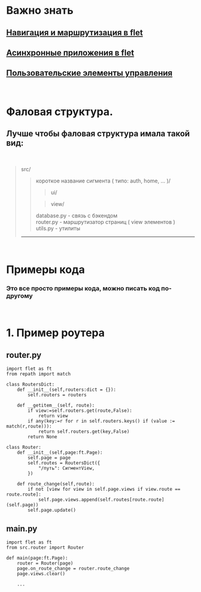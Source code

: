 # Важно знать 
## [Навигация и маршрутизация в flet](https://flet.dev/docs/getting-started/navigation-and-routing)
## [Асинхронные приложения в flet](https://flet.dev/docs/getting-started/async-apps)
## [Пользовательские элементы управления](https://flet.dev/docs/getting-started/custom-controls)

<br>

# Фаловая структура.

## Лучше чтобы фаловая структура имала такой вид: 

<br>

> src/ <br>
>>  короткое название сигмента ( типо: auth, home, ... )/ <br>
>>> ui/ <br>
>>
>>> view/ <br>
>>
>> database.py - связь с бэкендом <br>
>> router.py - маршрутизатор страниц ( view элементов )<br>
>> utils.py - утилиты  
> --- 

<br>

# Примеры кода

### Это все просто примеры кода, можно писать код по-другому

<br>


# 1. Пример роутера
## router.py 

    import flet as ft
    from repath import match

    class RoutersDict:
        def __init__(self,routers:dict = {}):
            self.routers = routers

        def __getitem__(self, route):
            if view:=self.routers.get(route,False):
                return view
            if any(key:=r for r in self.routers.keys() if (value := match(r,route))):
                return self.routers.get(key,False)
            return None

    class Router:
        def __init__(self,page:ft.Page):
            self.page = page
            self.routes = RoutersDict({
                "/путь": СигментView,
            })

        def route_change(self,route):
            if not [view for view in self.page.views if view.route == route.route]: 
                self.page.views.append(self.routes[route.route](self.page))
            self.page.update()

## main.py


    import flet as ft
    from src.router import Router
    
    def main(page:ft.Page):
        router = Router(page)
        page.on_route_change = router.route_change
        page.views.clear()

        ...




